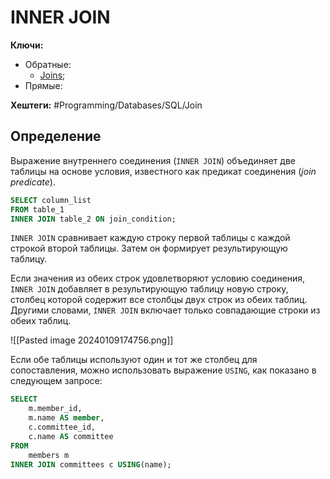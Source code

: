 
# INNER JOIN

**Ключи:**
- Обратные:
	- [Joins](joins);
- Прямые:


**Хештеги:** #Programming/Databases/SQL/Join

## Определение

Выражение внутреннего соединения (`INNER JOIN`) объединяет две таблицы на основе условия, известного как предикат соединения (*join predicate*).

```sql
SELECT column_list
FROM table_1
INNER JOIN table_2 ON join_condition;
```

`INNER JOIN` сравнивает каждую строку первой таблицы с каждой строкой второй таблицы. Затем он формирует результирующую таблицу.

Если значения из обеих строк удовлетворяют условию соединения, `INNER JOIN`  добавляет в результирующую таблицу новую строку, столбец которой содержит все столбцы двух строк из обеих таблиц. Другими словами, `INNER JOIN` включает только совпадающие строки из обеих таблиц.

![[Pasted image 20240109174756.png]]

Если обе таблицы используют один и тот же столбец для сопоставления, можно использовать выражение `USING`, как показано в следующем запросе:

```sql
SELECT 
    m.member_id, 
    m.name AS member, 
    c.committee_id, 
    c.name AS committee
FROM
    members m
INNER JOIN committees c USING(name);
```